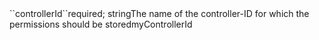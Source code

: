 <tr><td>``controllerId``</td><td>required; string</td><td>The name of the controller-ID for which the permissions should be stored</td><td>myControllerId</td><td></td></tr>

